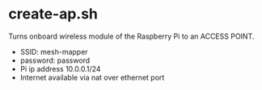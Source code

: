 # create-ap.sh
Turns onboard wireless module of the Raspberry Pi to an ACCESS POINT.
- SSID: mesh-mapper
- password: password
- Pi ip address 10.0.0.1/24 
- Internet available via nat over ethernet port
